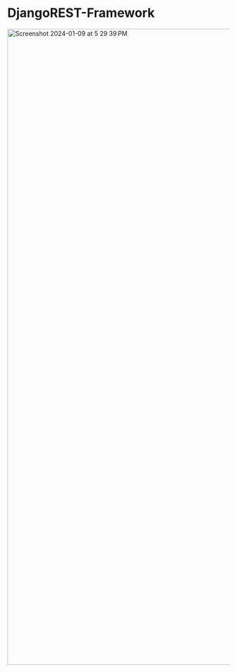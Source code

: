 # DjangoREST-Framework
<img width="1440" alt="Screenshot 2024-01-09 at 5 29 39 PM" src="https://github.com/vandana-aa/DjangoREST-Framework/assets/98863444/4e941623-0787-4419-9490-68deb90eead1">

